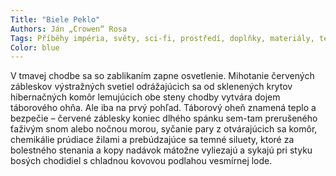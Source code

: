 ```yaml
---
Title: "Biele Peklo"
Authors: Ján „Crowen“ Rosa
Tags: Příběhy impéria, světy, sci-fi, prostředí, doplňky, materiály, téma čísla
Color: blue
---
```

V tmavej chodbe sa so zablikaním zapne osvetlenie. Mihotanie červených zábleskov výstražných svetiel odrážajúcich sa od sklenených krytov hibernačných komôr lemujúcich obe steny chodby vytvára dojem táborového ohňa. Ale iba na prvý pohľad. Táborový oheň znamená teplo a bezpečie – červené záblesky koniec dlhého spánku sem-tam prerušeného ťaživým snom alebo nočnou morou, syčanie pary z otvárajúcich sa komôr, chemikálie prúdiace žilami a prebúdzajúce sa temné siluety, ktoré za bolestného stenania a kopy nadávok mátožne vyliezajú a sykajú pri styku bosých chodidiel s chladnou kovovou podlahou vesmírnej lode.
